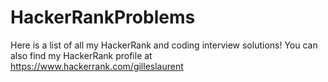 # HackerRankProblems

Here is a list of all my HackerRank and coding interview solutions! You can also find my HackerRank profile at https://www.hackerrank.com/gilleslaurent

